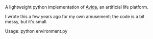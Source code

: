 A lightweight python implementation of [Avida](https://en.wikipedia.org/wiki/Avida), an artificial life platform.

I wrote this a few years ago for my own amusement; the code is a bit messy, but it's small.

Usage: python environment.py
